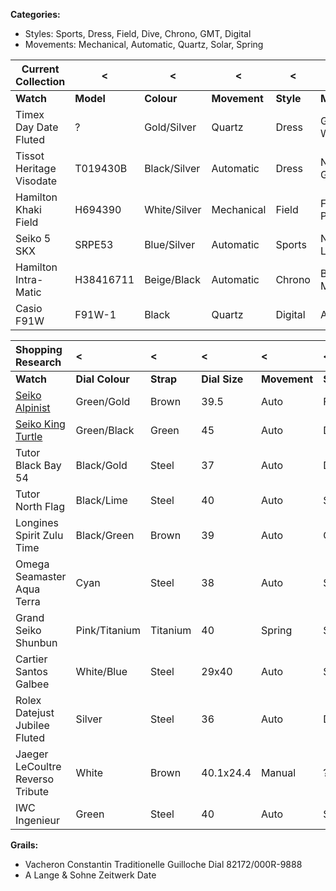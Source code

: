 
**Categories:**
- Styles:  Sports, Dress, Field, Dive, Chrono, GMT, Digital
- Movements: Mechanical, Automatic, Quartz, Solar, Spring

| Current Collection       | <         | <            | <            | <         | <                   |
| ------------------------ | --------- | ------------ | ------------ | --------- | ------------------- |
| **Watch**                | **Model** | **Colour**   | **Movement** | **Style** | **Meaning**         |
| Timex Day Date Fluted    | ?         | Gold/Silver  | Quartz       | Dress     | Granddad's Watch    |
| Tissot Heritage Visodate | T019430B  | Black/Silver | Automatic    | Dress     | Nannan's Grad Gift  |
| Hamilton Khaki Field     | H694390   | White/Silver | Mechanical   | Field     | First HPE Promotion |
| Seiko 5 SKX              | SRPE53    | Blue/Silver  | Automatic    | Sports    | NA - Sell Later     |
| Hamilton Intra-Matic     | H38416711 | Beige/Black  | Automatic    | Chrono    | Britt Mentorship    |
| Casio F91W               | F91W-1    | Black        | Quartz       | Digital   | Aiden Gift          |

| Shopping Research                | <               | <         | <             | <            | <         | <          |
| :------------------------------- | :-------------- | :-------- | :------------ | :----------- | :-------- | :--------- |
| **Watch**                        | **Dial Colour** | **Strap** | **Dial Size** | **Movement** | **Style** | **Retail** |
| [Seiko Alpinist](https://teddybaldassarre.com/products/spb210-prospex-alpinist-automatic-gold-finish-39-5mm-green-on-strap)| Green/Gold      | Brown     | 39.5          | Auto         | Field     | 620        |
| [Seiko King Turtle](https://teddybaldassarre.com/products/prospex-sea-srpe93)| Green/Black     | Green     | 45            | Auto         | Dive      | 596        |
| Tutor Black Bay 54               | Black/Gold      | Steel     | 37            | Auto         | Dive      | 4000       |
| Tutor North Flag                 | Black/Lime      | Steel     | 40            | Auto         | Sport     | 4000       |
| Longines Spirit Zulu Time        | Black/Green     | Brown     | 39            | Auto         | GMT       | 5000       |
| Omega Seamaster Aqua Terra       | Cyan            | Steel     | 38            | Auto         | Sport     | 6600       |
| Grand Seiko Shunbun              | Pink/Titanium   | Titanium  | 40            | Spring       | Sport     | 6600       |
| Cartier Santos Galbee            | White/Blue      | Steel     | 29x40         | Auto         | Sport     | 5000       |
| Rolex Datejust Jubilee Fluted    | Silver          | Steel     | 36            | Auto         | Dress     | 9050       |
| Jaeger LeCoultre Reverso Tribute | White           | Brown     | 40.1x24.4     | Manual       | ?         | 8900       |
| IWC Ingenieur                    | Green           | Steel     | 40            | Auto         | Sport     | 11700      |

**Grails:**
- Vacheron Constantin Traditionelle Guilloche Dial 82172/000R-9888
- A Lange & Sohne Zeitwerk Date